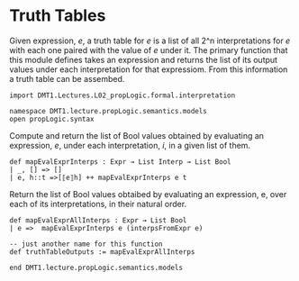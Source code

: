 # Truth Tables

Given expression, *e*, a truth table for *e* is a list
of all 2^n interpretations for *e* with each one paired
with the value of *e* under it. The primary function that
this module defines takes an expression and returns the
list of its output values under each interpretation for
that expressiom. From this information a truth table can
be assembed.

```lean
import DMT1.Lectures.L02_propLogic.formal.interpretation

namespace DMT1.lecture.propLogic.semantics.models
open propLogic.syntax
```

Compute and return the list of Bool values
obtained by evaluating an expression, *e*, under
each interpretation, *i*, in a given list of them.
```lean
def mapEvalExprInterps : Expr → List Interp → List Bool
| _, [] => []
| e, h::t =>[⟦e⟧h] ++ mapEvalExprInterps e t
```

Return the list of Bool values obtaibed by evaluating
an expression, e, over each of its interpretations, in
their natural order.
```lean
def mapEvalExprAllInterps : Expr → List Bool
| e =>  mapEvalExprInterps e (interpsFromExpr e)

-- just another name for this function
def truthTableOutputs := mapEvalExprAllInterps

end DMT1.lecture.propLogic.semantics.models
```
